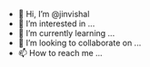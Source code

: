 - 👋 Hi, I’m @jinvishal
- 👀 I’m interested in ...
- 🌱 I’m currently learning ...
- 💞️ I’m looking to collaborate on ...
- 📫 How to reach me ...

<!---
jinvishal/jinvishal is a ✨ special ✨ repository because its `README.md` (this file) appears on your GitHub profile.
You can click the Preview link to take a look at your changes.
--->
